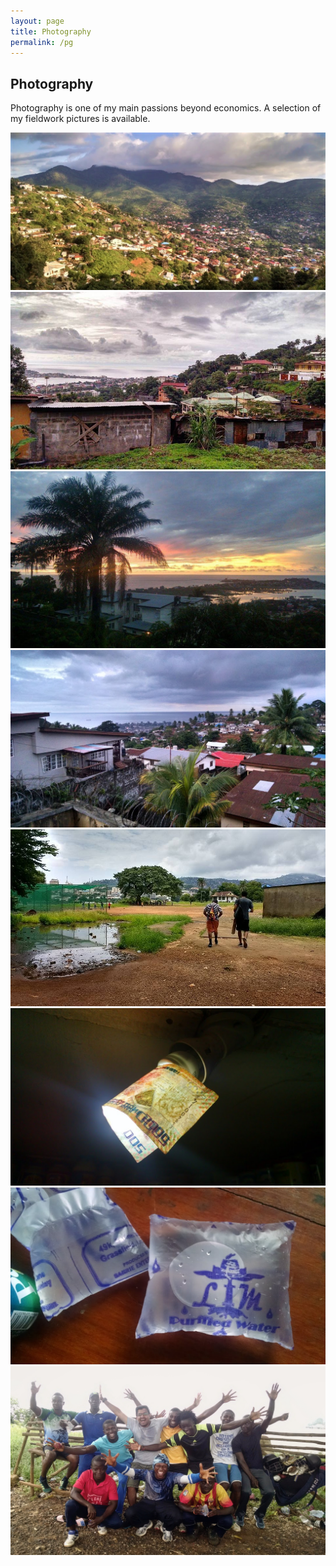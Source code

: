 ```yaml
---
layout: page
title: Photography
permalink: /pg
---
```


<h2>Photography</h2>
<p>Photography is one of my main passions beyond economics. A selection of my fieldwork pictures is available.</p>

<div class="photo-grid">
  <img src="/assets/photos/photo1.jpg" alt="photo1">
  <img src="/assets/photos/photo2.jpg" alt="photo2">
  <img src="/assets/photos/photo3.jpeg" alt="photo3">
  <img src="/assets/photos/photo4.jpg" alt="photo4">
  <img src="/assets/photos/photo5.jpg" alt="photo5">
  <img src="/assets/photos/photo6.jpg" alt="photo6">
  <img src="/assets/photos/photo7.jpg" alt="photo7">
  <img src="/assets/photos/photo8.jpg" alt="photo8">
</div>
